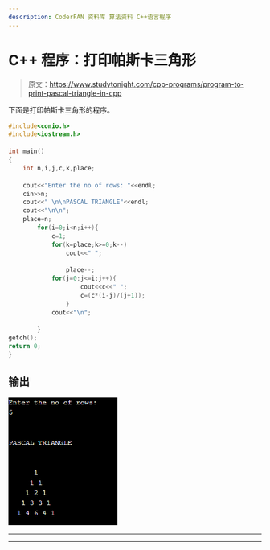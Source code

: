 ```yaml
---
description: CoderFAN 资料库 算法资料 C++语言程序
---
```


# C++ 程序：打印帕斯卡三角形

> 原文：<https://www.studytonight.com/cpp-programs/program-to-print-pascal-triangle-in-cpp>

下面是打印帕斯卡三角形的程序。

```cpp
#include<conio.h>
#include<iostream.h>

int main()
{
	int n,i,j,c,k,place;

	cout<<"Enter the no of rows: "<<endl;
	cin>>n;
	cout<<" \n\nPASCAL TRIANGLE"<<endl;
	cout<<"\n\n";
	place=n;
		for(i=0;i<n;i++){
			c=1;
			for(k=place;k>=0;k--)
				cout<<" ";

				place--;
			for(j=0;j<=i;j++){
					cout<<c<<" ";
					c=(c*(i-j)/(j+1));
				}
			cout<<"\n";

	    }
getch();
return 0;
}
```

## 输出

![](img/e5b37f949e264a6b95ce9cd488c4788b.png)

* * *

* * *